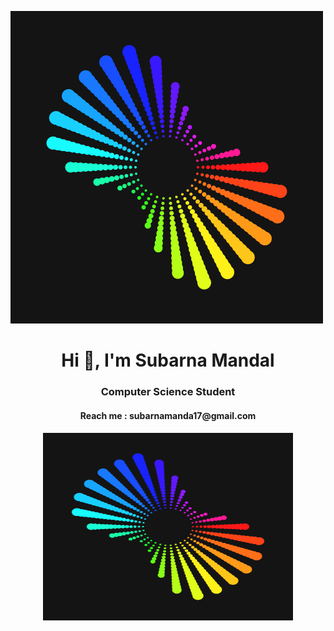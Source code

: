 ![](aaa.gif)
<h1 align="center">Hi 👋, I'm Subarna Mandal</h1>
<h3 align="center">Computer Science Student</h3>
<h4 align="center">Reach me : subarnamanda17@gmail.com<h4/>

<p align="center">
    <img alt="Coding" width="400" height="300" src="aaa.gif">
  </p>

